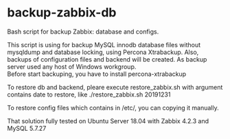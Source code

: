 # backup-zabbix-db
Bash script for backup Zabbix: database and configs.

This script is using for backup MySQL innodb database files without mysqldump and database locking, using Percona Xtrabackup. Also, backups of configuration files and backend will be created. As backup server used any host of Windows workgroup.  
Before start backuping, you have to install percona-xtrabackup

To restore db and backend, pleare execute restore_zabbix.sh with argument contains date to restore, like ./restore_zabbix.sh 20191231

To restore config files which contains in /etc/, you can copying it manually.

That solution fully tested on Ubuntu Server 18.04 with Zabbix 4.2.3 and MySQL 5.7.27
